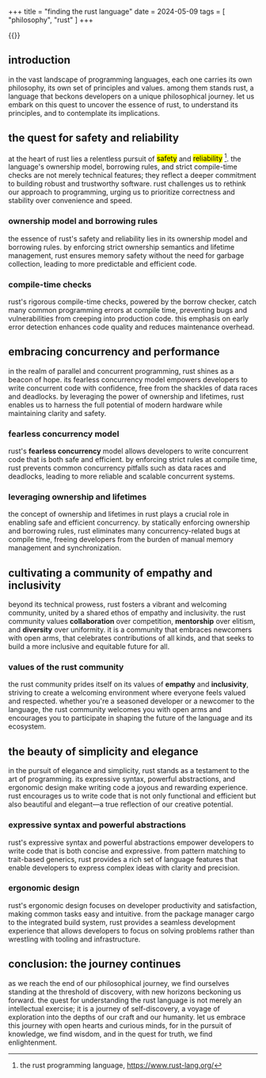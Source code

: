 +++
title = "finding the rust language"
date = 2024-05-09
tags = [
    "philosophy",
    "rust"
]
+++

{{<toc>}}

## introduction

in the vast landscape of programming languages, each one carries its own philosophy, its own set of principles and values. among them stands rust, a language that beckons developers on a unique philosophical journey. let us embark on this quest to uncover the essence of rust, to understand its principles, and to contemplate its implications.

## the quest for safety and reliability

at the heart of rust lies a relentless pursuit of <mark>safety</mark> and <mark>reliability</mark> [^1]. the language's ownership model, borrowing rules, and strict compile-time checks are not merely technical features; they reflect a deeper commitment to building robust and trustworthy software. rust challenges us to rethink our approach to programming, urging us to prioritize correctness and stability over convenience and speed.

### ownership model and borrowing rules

the essence of rust's safety and reliability lies in its ownership model and borrowing rules. by enforcing strict ownership semantics and lifetime management, rust ensures memory safety without the need for garbage collection, leading to more predictable and efficient code.

### compile-time checks

rust's rigorous compile-time checks, powered by the borrow checker, catch many common programming errors at compile time, preventing bugs and vulnerabilities from creeping into production code. this emphasis on early error detection enhances code quality and reduces maintenance overhead.

## embracing concurrency and performance

in the realm of parallel and concurrent programming, rust shines as a beacon of hope. its fearless concurrency model empowers developers to write concurrent code with confidence, free from the shackles of data races and deadlocks. by leveraging the power of ownership and lifetimes, rust enables us to harness the full potential of modern hardware while maintaining clarity and safety.

### fearless concurrency model

rust's **fearless concurrency** model allows developers to write concurrent code that is both safe and efficient. by enforcing strict rules at compile time, rust prevents common concurrency pitfalls such as data races and deadlocks, leading to more reliable and scalable concurrent systems.

### leveraging ownership and lifetimes

the concept of ownership and lifetimes in rust plays a crucial role in enabling safe and efficient concurrency. by statically enforcing ownership and borrowing rules, rust eliminates many concurrency-related bugs at compile time, freeing developers from the burden of manual memory management and synchronization.

## cultivating a community of empathy and inclusivity

beyond its technical prowess, rust fosters a vibrant and welcoming community, united by a shared ethos of empathy and inclusivity. the rust community values **collaboration** over competition, **mentorship** over elitism, and **diversity** over uniformity. it is a community that embraces newcomers with open arms, that celebrates contributions of all kinds, and that seeks to build a more inclusive and equitable future for all.

### values of the rust community

the rust community prides itself on its values of **empathy** and **inclusivity**, striving to create a welcoming environment where everyone feels valued and respected. whether you're a seasoned developer or a newcomer to the language, the rust community welcomes you with open arms and encourages you to participate in shaping the future of the language and its ecosystem.

## the beauty of simplicity and elegance

in the pursuit of elegance and simplicity, rust stands as a testament to the art of programming. its expressive syntax, powerful abstractions, and ergonomic design make writing code a joyous and rewarding experience. rust encourages us to write code that is not only functional and efficient but also beautiful and elegant—a true reflection of our creative potential.

### expressive syntax and powerful abstractions

rust's expressive syntax and powerful abstractions empower developers to write code that is both concise and expressive. from pattern matching to trait-based generics, rust provides a rich set of language features that enable developers to express complex ideas with clarity and precision.

### ergonomic design

rust's ergonomic design focuses on developer productivity and satisfaction, making common tasks easy and intuitive. from the package manager cargo to the integrated build system, rust provides a seamless development experience that allows developers to focus on solving problems rather than wrestling with tooling and infrastructure.

## conclusion: the journey continues

as we reach the end of our philosophical journey, we find ourselves standing at the threshold of discovery, with new horizons beckoning us forward. the quest for understanding the rust language is not merely an intellectual exercise; it is a journey of self-discovery, a voyage of exploration into the depths of our craft and our humanity. let us embrace this journey with open hearts and curious minds, for in the pursuit of knowledge, we find wisdom, and in the quest for truth, we find enlightenment.

[^1]: the rust programming language, https://www.rust-lang.org/

